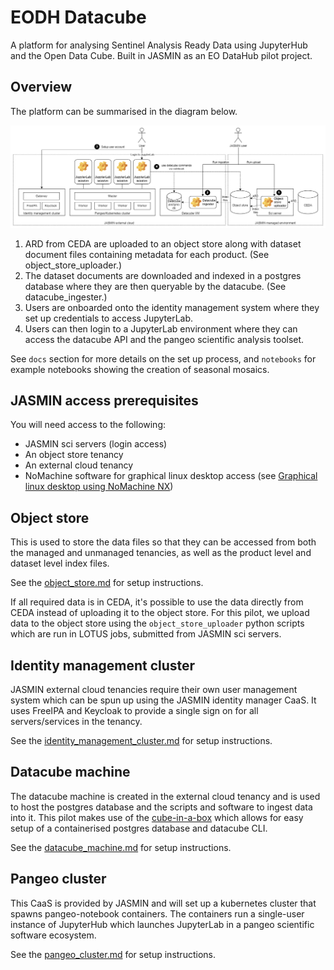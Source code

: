 # EODH Datacube
A platform for analysing Sentinel Analysis Ready Data using JupyterHub and the Open Data Cube. Built in JASMIN as an EO DataHub pilot project.

## Overview

The platform can be summarised in the diagram below.

![image](docs/datacube_platform.png)

1. ARD from CEDA are uploaded to an object store along with dataset document files containing metadata for each product. (See object_store_uploader.)
2. The dataset documents are downloaded and indexed in a postgres database where they are then queryable by the datacube. (See datacube_ingester.)
3. Users are onboarded onto the identity management system where they set up credentials to access JupyterLab.
4. Users can then login to a JupyterLab environment where they can access the datacube API and the pangeo scientific analysis toolset.

See `docs` section for more details on the set up process, and `notebooks` for example notebooks showing the creation of seasonal mosaics.

## JASMIN access prerequisites

You will need access to the following:

* JASMIN sci servers (login access)
* An object store tenancy
* An external cloud tenancy
* NoMachine software for graphical linux desktop access (see [Graphical linux desktop using NoMachine NX](https://help.jasmin.ac.uk/article/4810-graphical-linux-desktop-access-using-nx))

## Object store

This is used to store the data files so that they can be accessed from both the managed and unmanaged tenancies, as well as the product level and dataset level index files.

See the [object_store.md](docs/object_store.md) for setup instructions.

If all required data is in CEDA, it's possible to use the data directly from CEDA instead of uploading it to the object store. For this pilot, we upload data to the object store using the `object_store_uploader` python scripts which are run in LOTUS jobs, submitted from JASMIN sci servers.

## Identity management cluster

JASMIN external cloud tenancies require their own user management system which can be spun up using the JASMIN identity manager CaaS. It uses FreeIPA and Keycloak to provide a single sign on for all servers/services in the tenancy.

See the [identity_management_cluster.md](docs/identity_management_cluster.md) for setup instructions.

## Datacube machine

The datacube machine is created in the external cloud tenancy and is used to host the postgres database and the scripts and software to ingest data into it. This pilot makes use of the [cube-in-a-box](https://github.com/opendatacube/cube-in-a-box) which allows for easy setup of a containerised postgres database and datacube CLI.

See the [datacube_machine.md](docs/datacube_machine.md) for setup instructions.

## Pangeo cluster

This CaaS is provided by JASMIN and will set up a kubernetes cluster that spawns pangeo-notebook containers. The containers run a single-user instance of JupyterHub which launches JupyterLab in a pangeo scientific software ecosystem.

See the [pangeo_cluster.md](docs/pangeo_cluster.md) for setup instructions.
